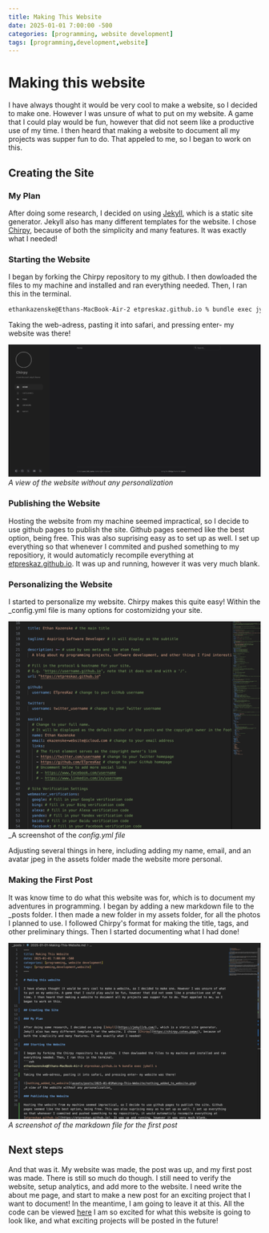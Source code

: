 ```yaml
---
title: Making This Website
date: 2025-01-01 7:00:00 -500
categories: [programming, website development]
tags: [programming,development,website]
---
```


# Making this website

I have always thought it would be very cool to make a website, so I decided to make one. However I was unsure of what to put on my website. A game that I could play would be fun, however that did not seem like a productive use of my time. I then heard that making a website to document all my projects was supper fun to do. That appeled to me, so I began to work on this.

## Creating the Site

### My Plan

After doing some research, I decided on using [Jekyll](https://jekyllrb.com/), which is a static site generator. Jekyll also has many different templates for the website. I chose [Chirpy](https://chirpy.cotes.page/), because of both the simplicity and many features. It was exactly what I needed!

### Starting the Website

I began by forking the Chirpy repository to my github. I then dowloaded the files to my machine and installed and ran everything needed. Then, I ran this in the terminal.
```zsh
ethankazenske@Ethans-MacBook-Air-2 etpreskaz.github.io % bundle exec jykell s
```
Taking the web-adress, pasting it into safari, and pressing enter- my website was there!

![nothing_added_to_website](assets/posts/2025-01-01Making-This-Website/nothing_added_to_website.png)
_A view of the website without any personalization_

### Publishing the Website

Hosting the website from my machine seemed impractical, so I decide to use github pages to publish the site. Github pages seemed like the best option, being free. This was also suprising easy as to set up as well. I set up everything so that whenever I commited and pushed something to my repositiory, it would automaticly recompile everything at [etpreskaz.github.io](https://etpreskaz.github.io). It was up and running, however it was very much blank.

### Personalizing the Website

I started to personalize my website. Chirpy makes this quite easy! Within the _config.yml file is many options for costomizidng your site.

![screenshot_of_config](assets/posts/2025-01-01Making-This-Website/screenshot_of_config.png)
_A screenshot of the _config.yml file_

Adjusting several things in here, including adding my name, email, and an avatar jpeg in the assets folder made the website more personal.

### Making the First Post

It was know time to do what this website was for, which is to document my adventures in programming. I began by adding a new markdown file to the _posts folder. I then made a new folder in my assets folder, for all the photos I planned to use. I followed Chirpy's format for making the title, tags, and other preliminary things. Then I started documenting what I had done!

![screenshot_of_post_1](assets/posts/2025-01-01Making-This-Website/screenshot_of_post_1.png)
_A screenshot of the markdown file for the first post_

## Next steps

And that was it. My website was made, the post was up, and my first post was made. There is still so much do though. I still need to verify the website, setup analytics, and add more to the website. I need write the about me page, and start to make a new post for an exciting project that I want to document! In the meantime, I am going to leave it at this. All the code can be viewed [here](https://github.com/ETpresKaz/etpreskaz.github.io) I am so excited for what this website is going to look like, and what exciting projects will be posted in the future!